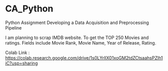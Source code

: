 # CA_Python
Python Assignment
Developing a Data Acquisition and Preprocessing Pipeline

I am planning to scrap IMDB website. To get the TOP 250 Movies and ratings. Fields include Movie Rank, Movie Name, Year of Release, Rating.

Colab Link : https://colab.research.google.com/drive/1s0LYrIlX01xoGM2tdZCtsaahsPZlh1iC?usp=sharing
